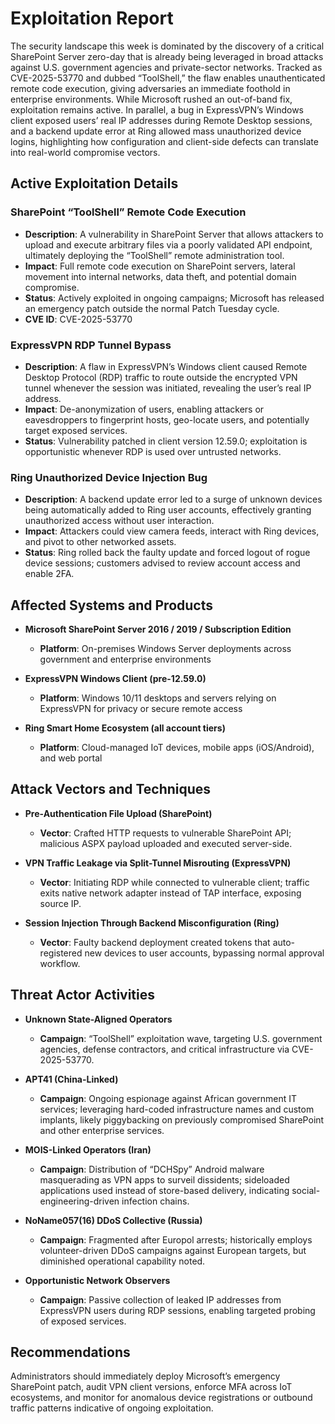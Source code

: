 # Exploitation Report

The security landscape this week is dominated by the discovery of a critical SharePoint Server zero-day that is already being leveraged in broad attacks against U.S. government agencies and private-sector networks. Tracked as CVE-2025-53770 and dubbed “ToolShell,” the flaw enables unauthenticated remote code execution, giving adversaries an immediate foothold in enterprise environments. While Microsoft rushed an out-of-band fix, exploitation remains active. In parallel, a bug in ExpressVPN’s Windows client exposed users’ real IP addresses during Remote Desktop sessions, and a backend update error at Ring allowed mass unauthorized device logins, highlighting how configuration and client-side defects can translate into real-world compromise vectors.

## Active Exploitation Details

### SharePoint “ToolShell” Remote Code Execution
- **Description**: A vulnerability in SharePoint Server that allows attackers to upload and execute arbitrary files via a poorly validated API endpoint, ultimately deploying the “ToolShell” remote administration tool.  
- **Impact**: Full remote code execution on SharePoint servers, lateral movement into internal networks, data theft, and potential domain compromise.  
- **Status**: Actively exploited in ongoing campaigns; Microsoft has released an emergency patch outside the normal Patch Tuesday cycle.  
- **CVE ID**: CVE-2025-53770  

### ExpressVPN RDP Tunnel Bypass
- **Description**: A flaw in ExpressVPN’s Windows client caused Remote Desktop Protocol (RDP) traffic to route outside the encrypted VPN tunnel whenever the session was initiated, revealing the user’s real IP address.  
- **Impact**: De-anonymization of users, enabling attackers or eavesdroppers to fingerprint hosts, geo-locate users, and potentially target exposed services.  
- **Status**: Vulnerability patched in client version 12.59.0; exploitation is opportunistic whenever RDP is used over untrusted networks.  

### Ring Unauthorized Device Injection Bug
- **Description**: A backend update error led to a surge of unknown devices being automatically added to Ring user accounts, effectively granting unauthorized access without user interaction.  
- **Impact**: Attackers could view camera feeds, interact with Ring devices, and pivot to other networked assets.  
- **Status**: Ring rolled back the faulty update and forced logout of rogue device sessions; customers advised to review account access and enable 2FA.  

## Affected Systems and Products

- **Microsoft SharePoint Server 2016 / 2019 / Subscription Edition**  
  - **Platform**: On-premises Windows Server deployments across government and enterprise environments  

- **ExpressVPN Windows Client (pre-12.59.0)**  
  - **Platform**: Windows 10/11 desktops and servers relying on ExpressVPN for privacy or secure remote access  

- **Ring Smart Home Ecosystem (all account tiers)**  
  - **Platform**: Cloud-managed IoT devices, mobile apps (iOS/Android), and web portal  

## Attack Vectors and Techniques

- **Pre-Authentication File Upload (SharePoint)**  
  - **Vector**: Crafted HTTP requests to vulnerable SharePoint API; malicious ASPX payload uploaded and executed server-side.  

- **VPN Traffic Leakage via Split-Tunnel Misrouting (ExpressVPN)**  
  - **Vector**: Initiating RDP while connected to vulnerable client; traffic exits native network adapter instead of TAP interface, exposing source IP.  

- **Session Injection Through Backend Misconfiguration (Ring)**  
  - **Vector**: Faulty backend deployment created tokens that auto-registered new devices to user accounts, bypassing normal approval workflow.  

## Threat Actor Activities

- **Unknown State-Aligned Operators**  
  - **Campaign**: “ToolShell” exploitation wave, targeting U.S. government agencies, defense contractors, and critical infrastructure via CVE-2025-53770.  

- **APT41 (China-Linked)**  
  - **Campaign**: Ongoing espionage against African government IT services; leveraging hard-coded infrastructure names and custom implants, likely piggybacking on previously compromised SharePoint and other enterprise services.  

- **MOIS-Linked Operators (Iran)**  
  - **Campaign**: Distribution of “DCHSpy” Android malware masquerading as VPN apps to surveil dissidents; sideloaded applications used instead of store-based delivery, indicating social-engineering-driven infection chains.  

- **NoName057(16) DDoS Collective (Russia)**  
  - **Campaign**: Fragmented after Europol arrests; historically employs volunteer-driven DDoS campaigns against European targets, but diminished operational capability noted.  

- **Opportunistic Network Observers**  
  - **Campaign**: Passive collection of leaked IP addresses from ExpressVPN users during RDP sessions, enabling targeted probing of exposed services.  

## Recommendations

Administrators should immediately deploy Microsoft’s emergency SharePoint patch, audit VPN client versions, enforce MFA across IoT ecosystems, and monitor for anomalous device registrations or outbound traffic patterns indicative of ongoing exploitation.